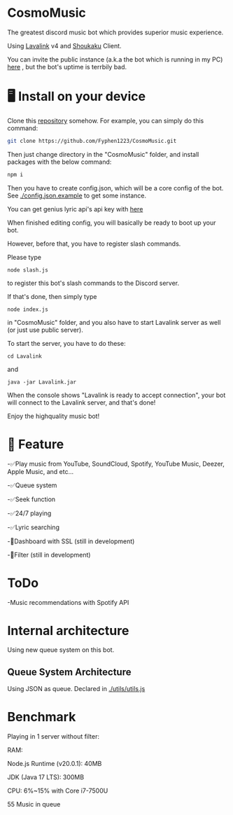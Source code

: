 # CosmoMusic
 
 The greatest discord music bot which provides superior music experience.
 
 Using [Lavalink](https://github.com/lavalink-devs/lavalink) v4 and [Shoukaku](https://github.com/Deivu/Shoukaku) Client.

 You can invite the public instance (a.k.a the bot which is running in my PC) [here](https://discord.com/api/oauth2/authorize?client_id=1132870841886060637&permissions=8&scope=bot%20applications.commands) , but the bot's uptime is terrbily bad.
 
# 🖥️ Install on your device

 Clone this [repository](https://github.com/Fyphen1223/CosmoMusic) somehow. For example, you can simply do this command: 
 
 ```bash
 git clone https://github.com/Fyphen1223/CosmoMusic.git 
 ```

 Then just change directory in the "CosmoMusic" folder, and install packages with the below command:
 
 ```bash
 npm i 
 ```
 
 Then you have to create config.json, which will be a core config of the bot.
 See [./config.json.example](./config.json.example) to get some instance. 

 You can get genius lyric api's api key with [here](https://genius.com/developers) 

 When finished editing config, you will basically be ready to boot up your bot.

 However, before that, you have to register slash commands.

 Please type 
 ```
 node slash.js
 ```

 to register this bot's slash commands to the Discord server.

 If that's done, then simply type
 
 ```
 node index.js
 ```

 in "CosmoMusic" folder, and you also have to start Lavalink server as well (or just use public server).

 To start the server, you have to do these:

 ```
 cd Lavalink
 ```

 and 

 ```
 java -jar Lavalink.jar
 ```

 When the console shows "Lavalink is ready to accept connection", your bot will connect to the Lavalink server, and that's done!

 Enjoy the highquality music bot!
 
# 🧰 Feature
 
 -✅Play music from YouTube, SoundCloud, Spotify, YouTube Music, Deezer, Apple Music, and etc...
 
 -✅Queue system
 
 -✅Seek function
 
 -✅24/7 playing
 
 -✅Lyric searching
 
 -🔴Dashboard with SSL (still in development)
 
 -🔴Filter (still in development)

# ToDo
 
 -Music recommendations with Spotify API

# Internal architecture
 
 Using new queue system on this bot.

## Queue System Architecture
 
 Using JSON as queue. Declared in [./utils/utils.js](./utils/utils.js)

# Benchmark
 
 Playing in 1 server without filter:
  
  RAM:
  
   Node.js Runtime (v20.0.1): 40MB
   
   JDK (Java 17 LTS): 300MB
   
   CPU: 6%~15% with Core i7-7500U

   55 Music in queue
